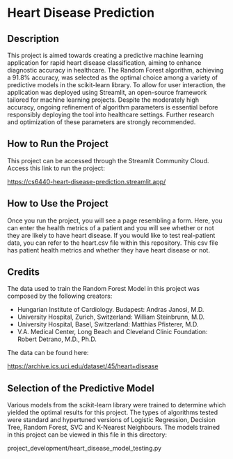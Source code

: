# Heart Disease Prediction


## Description
This project is aimed towards creating a predictive machine learning application for rapid heart disease classification, aiming to enhance diagnostic accuracy in healthcare. The Random Forest algorithm, achieving a 91.8% accuracy, was selected as the optimal choice among a variety of predictive models in the scikit-learn library. To allow for user interaction, the application was deployed using Streamlit, an open-source framework tailored for machine learning projects. Despite the moderately high accuracy, ongoing refinement of algorithm parameters is essential before responsibly deploying the tool into healthcare settings. Further research and optimization of these parameters are strongly recommended.


## How to Run the Project
This project can be accessed through the Streamlit Community Cloud. Access this link to run the project:

https://cs6440-heart-disease-prediction.streamlit.app/


## How to Use the Project
Once you run the project, you will see a page resembling a form. Here, you can enter the health metrics of a patient and you will see whether or not they are likely to have heart disease. If you would like to test real-patient data, you can refer to the heart.csv file within this repository. This csv file has patient health metrics and whether they have heart disease or not.


## Credits
The data used to train the Random Forest Model in this project was composed by the following creators:
* Hungarian Institute of Cardiology. Budapest: Andras Janosi, M.D.
* University Hospital, Zurich, Switzerland: William Steinbrunn, M.D.
* University Hospital, Basel, Switzerland: Matthias Pfisterer, M.D.
* V.A. Medical Center, Long Beach and Cleveland Clinic Foundation: Robert Detrano, M.D., Ph.D.

The data can be found here:

https://archive.ics.uci.edu/dataset/45/heart+disease


## Selection of the Predictive Model
Various models from the scikit-learn library were trained to determine which yielded the optimal results for this project. The types of algorithms tested were standard and hypertuned versions of Logistic Regression, Decision Tree, Random Forest, SVC and K-Nearest Neighbours. The models trained in this project can be viewed in this file in this directory:

project_development/heart_disease_model_testing.py
